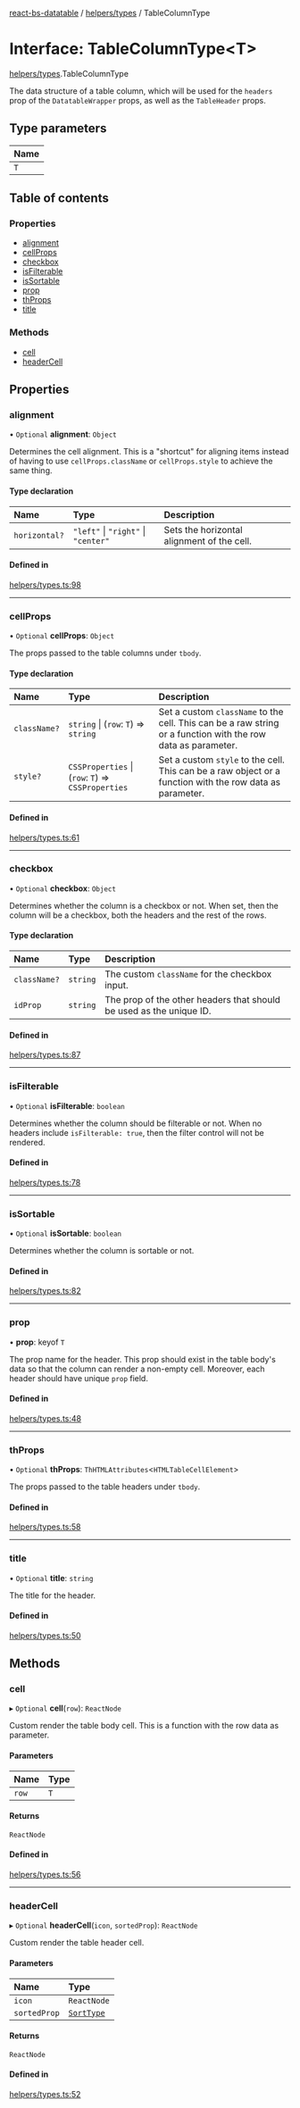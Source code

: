 [react-bs-datatable](../README.md) / [helpers/types](../modules/helpers_types.md) / TableColumnType

# Interface: TableColumnType<T\>

[helpers/types](../modules/helpers_types.md).TableColumnType

The data structure of a table column, which will be used for the `headers`
prop of the `DatatableWrapper` props, as well as the `TableHeader` props.

## Type parameters

| Name |
| :------ |
| `T` |

## Table of contents

### Properties

- [alignment](helpers_types.TableColumnType.md#alignment)
- [cellProps](helpers_types.TableColumnType.md#cellprops)
- [checkbox](helpers_types.TableColumnType.md#checkbox)
- [isFilterable](helpers_types.TableColumnType.md#isfilterable)
- [isSortable](helpers_types.TableColumnType.md#issortable)
- [prop](helpers_types.TableColumnType.md#prop)
- [thProps](helpers_types.TableColumnType.md#thprops)
- [title](helpers_types.TableColumnType.md#title)

### Methods

- [cell](helpers_types.TableColumnType.md#cell)
- [headerCell](helpers_types.TableColumnType.md#headercell)

## Properties

### alignment

• `Optional` **alignment**: `Object`

Determines the cell alignment. This is a "shortcut" for aligning items instead
of having to use `cellProps.className` or `cellProps.style` to achieve
the same thing.

#### Type declaration

| Name | Type | Description |
| :------ | :------ | :------ |
| `horizontal?` | ``"left"`` \| ``"right"`` \| ``"center"`` | Sets the horizontal alignment of the cell. |

#### Defined in

[helpers/types.ts:98](https://github.com/imballinst/react-bs-datatable/blob/0e2d530/src/helpers/types.ts#L98)

___

### cellProps

• `Optional` **cellProps**: `Object`

The props passed to the table columns under `tbody`.

#### Type declaration

| Name | Type | Description |
| :------ | :------ | :------ |
| `className?` | `string` \| (`row`: `T`) => `string` | Set a custom `className` to the cell. This can be a raw string or a function with the row data as parameter. |
| `style?` | `CSSProperties` \| (`row`: `T`) => `CSSProperties` | Set a custom `style` to the cell. This can be a raw object or a function with the row data as parameter. |

#### Defined in

[helpers/types.ts:61](https://github.com/imballinst/react-bs-datatable/blob/0e2d530/src/helpers/types.ts#L61)

___

### checkbox

• `Optional` **checkbox**: `Object`

Determines whether the column is a checkbox or not. When set, then
the column will be a checkbox, both the headers and the rest of the rows.

#### Type declaration

| Name | Type | Description |
| :------ | :------ | :------ |
| `className?` | `string` | The custom `className` for the checkbox input. |
| `idProp` | `string` | The prop of the other headers that should be used as the unique ID. |

#### Defined in

[helpers/types.ts:87](https://github.com/imballinst/react-bs-datatable/blob/0e2d530/src/helpers/types.ts#L87)

___

### isFilterable

• `Optional` **isFilterable**: `boolean`

Determines whether the column should be filterable or not.
When no headers include `isFilterable: true`, then the filter control
will not be rendered.

#### Defined in

[helpers/types.ts:78](https://github.com/imballinst/react-bs-datatable/blob/0e2d530/src/helpers/types.ts#L78)

___

### isSortable

• `Optional` **isSortable**: `boolean`

Determines whether the column is sortable or not.

#### Defined in

[helpers/types.ts:82](https://github.com/imballinst/react-bs-datatable/blob/0e2d530/src/helpers/types.ts#L82)

___

### prop

• **prop**: keyof `T`

The prop name for the header. This prop should exist in the table body's data
so that the column can render a non-empty cell. Moreover, each header should
have unique `prop` field.

#### Defined in

[helpers/types.ts:48](https://github.com/imballinst/react-bs-datatable/blob/0e2d530/src/helpers/types.ts#L48)

___

### thProps

• `Optional` **thProps**: `ThHTMLAttributes`<`HTMLTableCellElement`\>

The props passed to the table headers under `tbody`.

#### Defined in

[helpers/types.ts:58](https://github.com/imballinst/react-bs-datatable/blob/0e2d530/src/helpers/types.ts#L58)

___

### title

• `Optional` **title**: `string`

The title for the header.

#### Defined in

[helpers/types.ts:50](https://github.com/imballinst/react-bs-datatable/blob/0e2d530/src/helpers/types.ts#L50)

## Methods

### cell

▸ `Optional` **cell**(`row`): `ReactNode`

Custom render the table body cell. This is a function with the row data as parameter.

#### Parameters

| Name | Type |
| :------ | :------ |
| `row` | `T` |

#### Returns

`ReactNode`

#### Defined in

[helpers/types.ts:56](https://github.com/imballinst/react-bs-datatable/blob/0e2d530/src/helpers/types.ts#L56)

___

### headerCell

▸ `Optional` **headerCell**(`icon`, `sortedProp`): `ReactNode`

Custom render the table header cell.

#### Parameters

| Name | Type |
| :------ | :------ |
| `icon` | `ReactNode` |
| `sortedProp` | [`SortType`](helpers_types.SortType.md) |

#### Returns

`ReactNode`

#### Defined in

[helpers/types.ts:52](https://github.com/imballinst/react-bs-datatable/blob/0e2d530/src/helpers/types.ts#L52)

